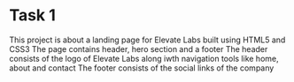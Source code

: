 # Task 1
This project is about a landing page for Elevate Labs built using HTML5 and CSS3
The page contains header, hero section and a footer
The header consists of the logo of Elevate Labs along iwth navigation tools like home, about and contact
The footer consists of the social links of the company

